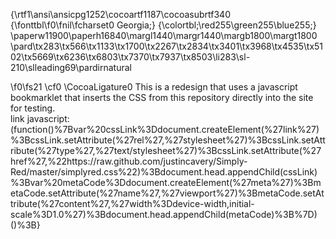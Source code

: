 {\rtf1\ansi\ansicpg1252\cocoartf1187\cocoasubrtf340
{\fonttbl\f0\fnil\fcharset0 Georgia;}
{\colortbl;\red255\green255\blue255;}
\paperw11900\paperh16840\margl1440\margr1440\margb1800\margt1800
\pard\tx283\tx566\tx1133\tx1700\tx2267\tx2834\tx3401\tx3968\tx4535\tx5102\tx5669\tx6236\tx6803\tx7370\tx7937\tx8503\li283\sl-210\slleading69\pardirnatural

\f0\fs21 \cf0 \CocoaLigature0 This is a redesign that uses a javascript bookmarklet that inserts the CSS from this repository directly into the site for testing.\
link javascript:(function()%7Bvar%20cssLink%3Ddocument.createElement(%27link%27)%3BcssLink.setAttribute(%27rel%27,%27stylesheet%27)%3BcssLink.setAttribute(%27type%27,%27text/stylesheet%27)%3BcssLink.setAttribute(%27href%27,%22https://raw.github.com/justincavery/Simply-Red/master/simplyred.css%22)%3Bdocument.head.appendChild(cssLink)%3Bvar%20metaCode%3Ddocument.createElement(%27meta%27)%3BmetaCode.setAttribute(%27name%27,%27viewport%27)%3BmetaCode.setAttribute(%27content%27,%27width%3Ddevice-width,initial-scale%3D1.0%27)%3Bdocument.head.appendChild(metaCode)%3B%7D)()%3B}